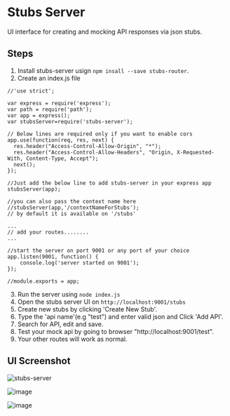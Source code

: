 # Stubs Server

UI interface for creating and mocking API responses via json stubs.

## Steps 

1. Install stubs-server usign `npm insall --save stubs-router`.
2. Create an index.js file 

```
//'use strict';

var express = require('express');
var path = require('path');
var app = express();
var stubsServer=require('stubs-server');

// Below lines are required only if you want to enable cors
app.use(function(req, res, next) {
  res.header("Access-Control-Allow-Origin", "*");
  res.header("Access-Control-Allow-Headers", "Origin, X-Requested-With, Content-Type, Accept");
  next();
});

//Just add the below line to add stubs-server in your express app
stubsServer(app);

//you can also pass the context name here 
//stubsServer(app,'/contextNameForStubs');
// by default it is available on '/stubs'

...
// add your routes........
... 

//start the server on port 9001 or any port of your choice
app.listen(9001, function() {
    console.log('server started on 9001');
});

//module.exports = app;
``` 

3. Run the server using `node index.js`
4. Open the stubs server UI on `http://localhost:9001/stubs`
5. Create new stubs by clicking 'Create New Stub'.
6. Type the 'api name'(e.g "test") and enter valid json and Click 'Add API'.
7. Search for API, edit and save.
8. Test your mock api by going to browser "http://localhost:9001/test".
9. Your other routes will work as normal.

## UI Screenshot
![stubs-server](https://cloud.githubusercontent.com/assets/4962816/21962452/93464bac-db4c-11e6-82a9-65a73c9f9ce8.PNG)

![image](https://cloud.githubusercontent.com/assets/4962816/22116568/e5f187fc-de96-11e6-84c0-7452835960ae.png)

![image](https://cloud.githubusercontent.com/assets/4962816/22116652/2c460dd6-de97-11e6-8046-df4a5b40811e.png)